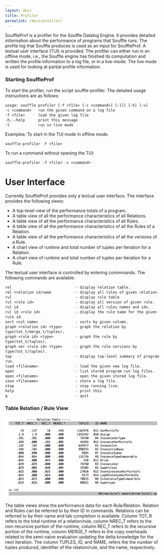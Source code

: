 ```yaml
---
layout: docs
title: Profiler
permalink: /docs/profiler/
---
```

SouffleProf is a profiler for the Souffle Datalog Engine. It provides detailed information
about the performance of programs that Souffle runs. The profile log that Souffle produces 
is used as an input for SouffleProf. A textual user interface (TUI) is provided. The profiler can either run in an offline 
mode, i.e., the Souffle engine has finished its computation and written the profile information
to a log file, or in a live-mode. The live mode is used for looking at partial profile information. 

### Starting SouffleProf

To start the profiler, run the script souffle-profiler. The detailed usage instructions are as follows:

```
usage: souffle-profiler [-f <file> [-c <command>] [-l]] [-h] [-v]
-c <command>   run the given command on a log file
-f <file>      load the given log file
-h,--help      print this message
-l             run in live mode
```

Examples:
To start in the TUI mode in offline mode.
```
souffle-profiler -f <file>
```

To run a command without opening the TUI:
```
souffle-profiler -f <file> -c <command>  
```

# User Interface

Currently SouffleProf provides only a textual user interface. The
interface provides the following views:

* A top-level view of the performance totals of a program.
* A table view of all the performance characteristics of all Relations.
* A table view of all the performance characteristics of all Rules.
* A table view of all the performance characteristics of all the Rules of a Relation.
* A table view of all the performance characteristics of all the versions of a Rule.
* A chart view of runtime and total number of tuples per Iteration for a Relation.
* A chart view of runtime and total number of tuples per Iteration for a Rule.


The textual user interface is controlled by entering commmands. 
The following commands are available: 

```
rel                             - display relation table.
rel <relation id/name           - display all rules of given relation.
rul                             - display rule table
rul <rule id>                   - display all version of given rule.
rul id                          - display all rules names and ids.
rul id <rule id>                - display the rule name for the given rule id.
sort <col name>                 - sorts by given column.
graph <relation id> <type>      - graph the relation by type(tot_t/merge_t/tuples).
graph <rule id> <type>          - graph the rule by type(tot_t/tuples).
graph ver <rule id> <type>      - graph the rule versions by type(tot_t/tuples).
top                             - display top-level summary of program run.
load <filename>                 - load the given new log file.
open                            - list stored program run log files.
open <filename>                 - open the given stored log file.
save <filename>                 - store a log file.
stop                            - stop running live.
help                            - print this
q                               - quit
```

### Table Relation / Rule View

![Rule](/img/rule.png)

The table views show the performance data for each Rule/Relation. Relation and Rules can 
be referred to by their ID in commands. Relations can be referred to by their name and tab 
completion is available. Column TOT_R refers to the total runtime of a relation/rule, column 
NREC_T refers to the non-recursive portion of the runtime, column REC_T refers to the recursive 
portion of the runtime, column MERGE_T refers to the copy overheads related to the 
semi-naive evaluation updating the delta knowledge for the next iteration. The column
TUPLES, ID, and NAME, refers the the number of tuples produced, identifier of the relation/rule, 
and the name, respectively. 
